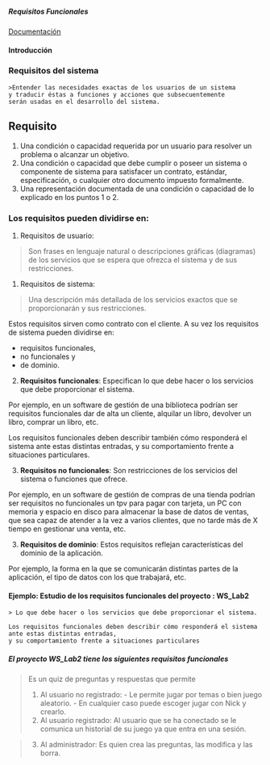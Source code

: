 ##### Requisitos Funcionales
[Documentación](https://es.wikiversity.org/wiki/Ingenier%C3%ADa_de_requisitos_software)

#### Introducción 
### Requisitos del sistema
~~~
>Entender las necesidades exactas de los usuarios de un sistema
y traducir éstas a funciones y acciones que subsecuentemente 
serán usadas en el desarrollo del sistema.
~~~
## Requisito
1. Una condición o capacidad requerida por un usuario para resolver un problema o alcanzar un objetivo.
2. Una condición o capacidad que debe cumplir o poseer un sistema o componente de sistema para satisfacer un contrato, estándar, especificación, o cualquier otro documento impuesto formalmente.
3. Una representación documentada de una condición o capacidad de lo explicado en los puntos 1 o 2.

### Los requisitos pueden dividirse en:

1. Requisitos de usuario: 
>Son frases en lenguaje natural o descripciones gráficas (diagramas) 
de los servicios que se espera que ofrezca el sistema y de sus restricciones.

1. Requisitos de sistema: 
>Una descripción más detallada de los servicios exactos que se proporcionarán y sus restricciones. 

Estos requisitos sirven como contrato con el cliente. 
A su vez los requisitos de sistema pueden dividirse en:
 - requisitos funcionales, 
 - no funcionales y 
 - de dominio.
 
2. **Requisitos funcionales**: Especifican lo que debe hacer o los servicios que debe proporcionar el sistema. 

Por ejemplo, en un software de gestión de una biblioteca podrían ser requisitos funcionales dar de alta un cliente, alquilar un libro, devolver un libro, comprar un libro, etc. 

Los requisitos funcionales deben describir también cómo responderá el sistema ante estas distintas entradas, y su comportamiento frente a situaciones particulares.

3. **Requisitos no funcionales**: Son restricciones de los servicios del sistema o funciones que ofrece. 

Por ejemplo, en un software de gestión de compras de una tienda podrían ser requisitos no funcionales un tpv para pagar con tarjeta, un PC con memoria y espacio en disco para almacenar la base de datos de ventas, que sea capaz de atender a la vez a varios clientes, que no tarde más de X tiempo en gestionar una venta, etc.

3. **Requisitos de dominio**: Estos requisitos reflejan características del dominio de la aplicación. 

Por ejemplo, la forma en la que se comunicarán distintas partes de la aplicación, el tipo de datos con los que trabajará, etc.

#### Ejemplo: Estudio de los requisitos funcionales del proyecto : WS_Lab2
~~~
> Lo que debe hacer o los servicios que debe proporcionar el sistema. 

Los requisitos funcionales deben describir cómo responderá el sistema ante estas distintas entradas, 
y su comportamiento frente a situaciones particulares

~~~
##### El proyecto ***WS_Lab2*** tiene los siguientes requisitos funcionales


> Es un quiz de preguntas y respuestas que permite 
  > 1. Al usuario no registrado: 
    - Le permite jugar por temas o bien juego aleatorio.
    - En cualquier caso puede escoger jugar con Nick y crearlo.
  > 2. Al usuario registrado:
Al usuario que se ha conectado se le comunica un historial de su juego ya que entra en una sesión.

 > 3. Al administrador:
 Es quien crea las preguntas, las modifica y las borra.

